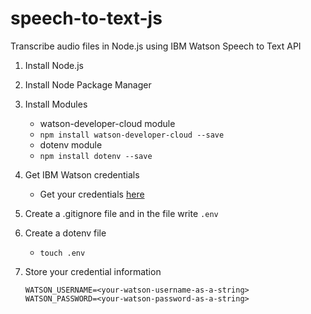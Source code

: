 # speech-to-text-js
Transcribe audio files in Node.js using IBM Watson Speech to Text API

1. Install Node.js

2. Install Node Package Manager

3. Install Modules
    - watson-developer-cloud module
    - `npm install watson-developer-cloud --save`
    - dotenv module
    - `npm install dotenv --save`

4. Get IBM Watson credentials
    - Get your credentials [here](https://console.bluemix.net/docs/services/watson/getting-started-credentials.html#service-credentials-for-watson-services)

5. Create a .gitignore file and in the file write `.env`

6. Create a dotenv file
    - `touch .env`

7. Store your credential information

    ```
    WATSON_USERNAME=<your-watson-username-as-a-string>
    WATSON_PASSWORD=<your-watson-password-as-a-string>
    ```

